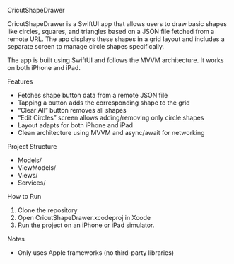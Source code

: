 CricutShapeDrawer

CricutShapeDrawer is a SwiftUI app that allows users to draw basic shapes like circles, squares, and triangles based on a JSON file fetched from a remote URL. The app displays these shapes in a grid layout and includes a separate screen to manage circle shapes specifically.

The app is built using SwiftUI and follows the MVVM architecture. It works on both iPhone and iPad.

 Features

- Fetches shape button data from a remote JSON file
- Tapping a button adds the corresponding shape to the grid
- “Clear All” button removes all shapes
- “Edit Circles” screen allows adding/removing only circle shapes
- Layout adapts for both iPhone and iPad
- Clean architecture using MVVM and async/await for networking

Project Structure

- Models/
- ViewModels/
- Views/
- Services/

 How to Run

1. Clone the repository
2. Open CricutShapeDrawer.xcodeproj in Xcode
3. Run the project on an iPhone or iPad simulator.

Notes

- Only uses Apple frameworks (no third-party libraries)





